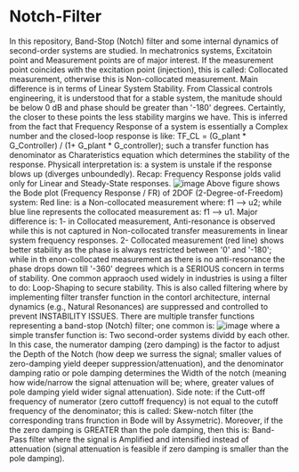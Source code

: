 # Notch-Filter
In this repository, Band-Stop (Notch) filter and some internal dynamics of second-order systems are studied. 
In mechatronics systems, Excitatoin point and Measurement points are of major interest. If the measurement point coincides with the excitation point (injection), this is called: Collocated measurement, otherwise this is Non-collocated measurement. Main difference is in terms of Linear System Stability. From Classical controls engineering, it is understood that for a stable system, the manitude should be below 0 dB and phase should be greater than '-180' degrees. Certaintly, the closer to these points the less stability margins we have. 
This is inferred from the fact that Frequency Response of a system is essentially a Complex number and the closed-loop response is like: TF_CL = (G_plant * G_Controller) / (1+ G_plant * G_controller); such a transfer function has denominator as Charateristics equation which determines the stability of the response. Physicall interpretation is: a system is unstale if the response blows up (diverges unboundedly). 
Recap: Frequency Response jolds valid only for Linear and Steady-State responses. 
![image](https://github.com/user-attachments/assets/225c8627-00eb-4d5c-80b2-bb35b9a1e6e5)
Above figure shows the Bode plot (Frequency Response / FR) of 2DOF (2-Degree-of-Freedom) system: Red line: is a Non-collocated measurement where: f1 --> u2; while blue line represents the collocated measurement as: f1 --> u1. Major difference is: 1- in Collocated measurement, Anti-resonance is observed while this is not captured in Non-collocated transfer measurements in linear system frequency responses. 2- Collocated measurement (red line) shows better stability as the phase is always restricted between '0' and '-180'; while in th enon-collocated measurement as there is no anti-resonance the phase drops down till '-360' degrees which is a SERIOUS concern in terms of stability. 
One common appraoch used widely in industries is using a filter to do: Loop-Shaping to secure stability. This is also called filtering where by implementing filter transfer function in the contorl architecture, internal dynamics (e.g., Natural Resonances) are suppressed and controlled to prevent INSTABILITY ISSUES. There are multiple transfer functions representing a band-stop (Notch) filter; one common is: 
![image](https://github.com/user-attachments/assets/fceae0e4-042b-45e4-b620-d9a1e7451b2c)
where a simple transfer function is: Two second-order systems dividd by each other. In this case, the numerator damping (zero damping) is the factor to adjust the Depth of the Notch (how deep we surress the signal; smaller values of zero-damping yield deeper suppression/attenuation), and the denominator damping ratio or pole damping determines the Width of the notch (meaning how wide/narrow the signal attenuation will be; where, greater values of pole damping yield wider signal attenuation). Side note: if the Cutt-off frequency of numerator (zero cuttoff frequency) is not equal to the cutoff frequency of the denominator; this is called: Skew-notch filter (the corresponding trans frunction in Bode will by Assymetric). Moreover, if the the zero damping is GREATER than the pole damping, then this is: Band-Pass filter where the signal is Amplified and intensified instead of attenuation (signal attenuation is feasible if zero damping is smaller than the pole damping).    

